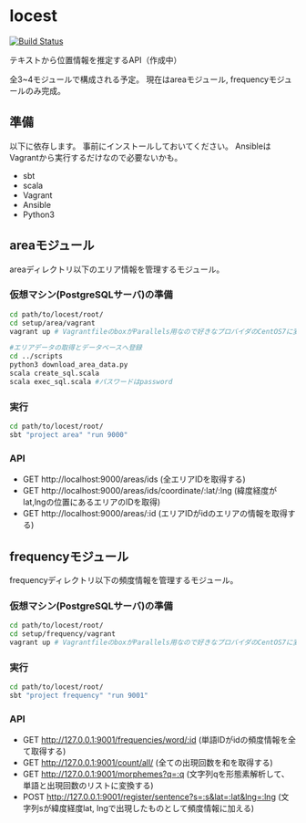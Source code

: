 # locest

[![Build Status](https://travis-ci.org/morikuni/locest.svg?branch=master)](https://travis-ci.org/morikuni/locest)

テキストから位置情報を推定するAPI（作成中）

全3~4モジュールで構成される予定。
現在はareaモジュール, frequencyモジュールのみ完成。

## 準備

以下に依存します。
事前にインストールしておいてください。
AnsibleはVagrantから実行するだけなので必要ないかも。

- sbt
- scala
- Vagrant
- Ansible
- Python3

## areaモジュール

areaディレクトリ以下のエリア情報を管理するモジュール。

### 仮想マシン(PostgreSQLサーバ)の準備

```bash
cd path/to/locest/root/
cd setup/area/vagrant
vagrant up # VagrantfileのboxがParallels用なので好きなプロバイダのCentOS7に変更

#エリアデータの取得とデータベースへ登録
cd ../scripts
python3 download_area_data.py
scala create_sql.scala
scala exec_sql.scala #パスワードはpassword
```

### 実行

```bash
cd path/to/locest/root/
sbt "project area" "run 9000"
```

### API

- GET http://localhost:9000/areas/ids (全エリアIDを取得する)
- GET http://localhost:9000/areas/ids/coordinate/:lat/:lng (緯度経度がlat,lngの位置にあるエリアのIDを取得)
- GET http://localhost:9000/areas/:id (エリアIDがidのエリアの情報を取得する)

## frequencyモジュール

frequencyディレクトリ以下の頻度情報を管理するモジュール。

### 仮想マシン(PostgreSQLサーバ)の準備

```bash
cd path/to/locest/root/
cd setup/frequency/vagrant
vagrant up # VagrantfileのboxがParallels用なので好きなプロバイダのCentOS7に変更
```

### 実行

```bash
cd path/to/locest/root/
sbt "project frequency" "run 9001"
```

### API

- GET http://127.0.0.1:9001/frequencies/word/:id (単語IDがidの頻度情報を全て取得する)
- GET http://127.0.0.1:9001/count/all/ (全ての出現回数を和を取得する)
- GET http://127.0.0.1:9001/morphemes?q=:q (文字列qを形態素解析して、単語と出現回数のリストに変換する)
- POST http://127.0.0.1:9001/register/sentence?s=:s&lat=:lat&lng=:lng (文字列sが緯度経度lat, lngで出現したものとして頻度情報に加える)



